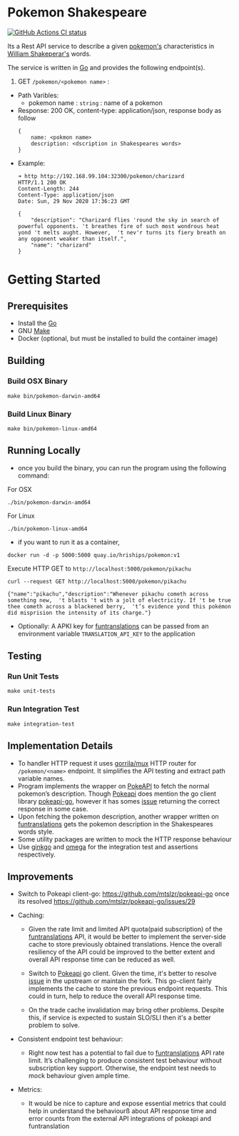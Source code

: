 # Pokemon Shakespeare

<p align="left">
  <a href="https://github.com/actions/setup-go/actions"><img alt="GitHub Actions CI status" src="https://github.com/hrishin/pokemon-shakespeare/workflows/build-and-test/badge.svg"></a>
</p>


Its a Rest API service to describe a given [pokemon's](https://en.wikipedia.org/wiki/Pok%C3%A9mon) characteristics in [William Shakeperar's](https://en.wikipedia.org/wiki/William_Shakespeare) words. 

The service is written in [Go](https://golang.org) and provides the following endpoint(s).

1) GET `/pokemon/<pokemon name>` :
* Path Varibles:
    - pokemon name : `string` : name of a pokemon
* Response:
    200 OK, content-type: application/json, response body as follow
    ```
    {
        name: <pokmon name>
        description: <dscription in Shakespeares words>
    }
    ```
* Example:
    ```
    ➜ http http://192.168.99.104:32300/pokemon/charizard       
    HTTP/1.1 200 OK
    Content-Length: 244
    Content-Type: application/json
    Date: Sun, 29 Nov 2020 17:36:23 GMT

    {
        "description": "Charizard flies 'round the sky in search of powerful opponents. 't breathes fire of such most wondrous heat yond 't melts aught. However,  't nev'r turns its fiery breath on any opponent weaker than itself.",
        "name": "charizard"
    }

    ```

# Getting Started

## Prerequisites
* Install the [Go](https://golang.org/doc/install)
* GNU [Make](https://www.gnu.org/software/make/)
* Docker (optional, but must be installed to build the container image)

## Building

### Build OSX Binary
```
make bin/pokemon-darwin-amd64
```

### Build Linux Binary
```
make bin/pokemon-linux-amd64
```

## Running Locally

* once you build the binary, you can run the program using the following command:

For OSX
```
./bin/pokemon-darwin-amd64
```

For Linux

```
./bin/pokemon-linux-amd64
```

* if you want to run it as a container,

```
docker run -d -p 5000:5000 quay.io/hriships/pokemon:v1
```

Execute HTTP GET to `http://localhost:5000/pokemon/pikachu`
```
curl --request GET http://localhost:5000/pokemon/pikachu   

{"name":"pikachu","description":"Whenever pikachu cometh across something new,  't blasts 't with a jolt of electricity. If 't be true thee cometh across a blackened berry,  't’s evidence yond this pokémon did misprision the intensity of its charge."}
```

* Optionally: A APKI key for [funtranslations](https://funtranslations.com) can be passed from an environment variable `TRANSLATION_API_KEY` to the application

## Testing

### Run Unit Tests
```
make unit-tests
```

### Run Integration Test
```
make integration-test
```

## Implementation Details
 * To handler HTTP request it uses [gorrila/mux](https://github.com/gorilla/mux) HTTP router for `/pokemon/<name>` endpoint. It simplifies the API testing and extract path variable names.
 * Program implements the wrapper on [PokeAPI](https://pokeapi.co/docs/v2) to fetch the normal pokemon’s description. Though [Pokeapi](https://pokeapi.co/docs/v2) does mention the go client library [pokeapi-go](https://github.com/mtslzr/pokeapi-go), however it has somes [issue](https://github.com/mtslzr/pokeapi-go/issues/29) returning the correct response in some case.
 * Upon fetching the pokemon description, another wrapper written on [funtranslations](https://funtranslations.com/api/shakespeare) gets the
 pokemon description in the Shakespeares words style.
 * Some utility packages are written to mock the HTTP response behaviour
 * Use [ginkgo](https://github.com/onsi/ginkgo) and [omega](https://github.com/onsi/gomega) for the integration test and assertions respectively.

## Improvements
- Switch to Pokeapi client-go:
 https://github.com/mtslzr/pokeapi-go once its resolved https://github.com/mtslzr/pokeapi-go/issues/29

- Caching: 
    * Given the rate limit and limited API quota(paid subscription) of the [funtranslations](https://funtranslations.com/api/shakespeare) API, it would be better to implement the server-side cache to store previously obtained translations. Hence the overall resiliency of the API could be improved to the better extent and overall API response time can be reduced as well.

    * Switch to [Pokeapi](https://github.com/mtslzr/pokeapi-go) go client. Given the time, it's better to resolve [issue](https://github.com/mtslzr/pokeapi-go/issues/29) in the upstream or maintain the fork. This go-client fairly implements the cache to store the previous endpoint requests. This could in turn, help to reduce the overall API response time.

    * On the trade cache invalidation may bring other problems. Despite this, if service is expected to sustain SLO/SLI then it's a better problem to solve.

- Consistent endpoint test behaviour: 
    * Right now test has a potential to fail due to [funtranslations](https://funtranslations.com/api/shakespeare) API rate limit. It’s challenging to produce consistent test behaviour without subscription key support. Otherwise, the endpoint test needs to mock behaviour given ample time.

- Metrics:
    * It would be nice to capture and expose essential metrics that could help in understand the behaviourß about API response time and error counts from
    the external API integrations of pokeapi and funtranslation


